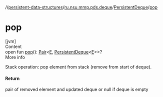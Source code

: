 //[persistent-data-structures](../../index.md)/[ru.nsu.mmp.pds.deque](../index.md)/[PersistentDeque](index.md)/[pop](pop.md)



# pop  
[jvm]  
Content  
open fun [pop](pop.md)(): [Pair](https://kotlinlang.org/api/latest/jvm/stdlib/kotlin/-pair/index.html)<[E](index.md), [PersistentDeque](index.md)<[E](index.md)>>?  
More info  


Stack operation: pop element from stack (remove from start of deque).



#### Return  


pair of removed element and updated deque or null if deque is empty

  



